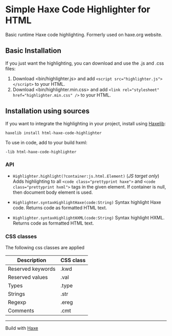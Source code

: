 # Simple Haxe Code Highlighter for HTML

Basic runtime Haxe code highlighting. Formerly used on haxe.org website. 

## Basic Installation

If you just want the highlighting, you can download and use the .js and .css files:

1. Download <bin/highlighter.js> and add `<script src="highlighter.js"></script>` to your HTML.
2. Download <bin/highlighter.min.css> and add `<link rel="stylesheet" href="highlighter.min.css" />` to your HTML.

## Installation using sources

If you want to integrate the highlighting in your project, install using [Haxelib](https://lib.haxe.org/p/html-haxe-code-highlighter/):

```
haxelib install html-haxe-code-highlighter
```

To use in code, add to your build hxml:

```
-lib html-haxe-code-highlighter
```

### API

 * `Highlighter.highlight(?container:js.html.Element)`
   (_JS target only_) Adds highlighting to all `<code class="prettyprint haxe">` and `<code class="prettyprint hxml">` tags in the given element. If container is null, then document body element is used.
   
 * `Highlighter.syntaxHighlightHaxe(code:String)`
   Syntax highlight Haxe code. Returns code as formatted HTML text.
   
 * `Highlighter.syntaxHighlightHXML(code:String)`
   Syntax highlight HXML. Returns code as formatted HTML text.
   
### CSS classes

The following css classes are applied

| Description | CSS class |
|---|---|
| Reserved keywords | .kwd |
| Reserved values | .val |
| Types | .type |
| Strings | .str |
| Regexp | .ereg |
| Comments | .cmt |

---

 Build with [Haxe](https://haxe.org/)
